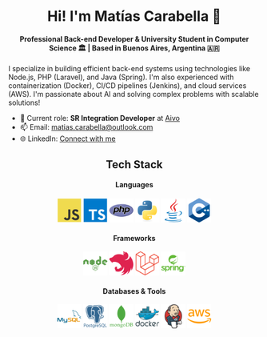 <h1 align="center">Hi! I'm Matías Carabella 👾</h1> <h4 align="center">Professional Back-end Developer & University Student in Computer Science 🏛️ | Based in Buenos Aires, Argentina 🇦🇷</h4>

I specialize in building efficient back-end systems using technologies like Node.js, PHP (Laravel), and Java (Spring). I'm also experienced with containerization (Docker), CI/CD pipelines (Jenkins), and cloud services (AWS). I'm passionate about AI and solving complex problems with scalable solutions!

- 🚀 Current role: **SR Integration Developer** at [Aivo](https://www.aivo.co/)
- 📫 Email: [matias.carabella@outlook.com](mailto:matias.carabella@outlook.com)
- 🌐 LinkedIn: [Connect with me](https://linkedin.com/in/matiascarabella)

<div align="center"> 
<h2>Tech Stack</h2> 
<h4>Languages</h4> <a href="https://developer.mozilla.org/en-US/docs/Web/JavaScript"><img src="https://github.com/devicons/devicon/blob/master/icons/javascript/javascript-original.svg" height="48" alt="javascript" /></a> <a href="https://www.typescriptlang.org/"><img src="https://github.com/devicons/devicon/blob/master/icons/typescript/typescript-original.svg" height="48" alt="typescript" /></a> <a href="https://www.php.net/"><img src="https://github.com/devicons/devicon/blob/master/icons/php/php-original.svg" height="48" alt="php" /></a> <a href="https://www.python.org/"><img src="https://github.com/devicons/devicon/blob/master/icons/python/python-original.svg" height="48" alt="python" /></a> <a href="https://www.java.com/"><img src="https://github.com/devicons/devicon/blob/master/icons/java/java-original.svg" height="48" alt="java" /></a> <a href="https://www.cplusplus.com/"><img src="https://github.com/devicons/devicon/blob/master/icons/cplusplus/cplusplus-original.svg" height="48" alt="cplusplus" /></a> <h4>Frameworks</h4> <a href="https://nodejs.org/"><img src="https://github.com/devicons/devicon/blob/master/icons/nodejs/nodejs-plain-wordmark.svg" height="48" alt="nodejs" /></a> <a href="https://nestjs.com/"><img src="https://github.com/devicons/devicon/blob/master/icons/nestjs/nestjs-original.svg" height="48" alt="nestjs" /></a> <a href="https://laravel.com/"><img src="https://github.com/devicons/devicon/blob/master/icons/laravel/laravel-original.svg" height="48" alt="laravel" /></a> <a href="https://spring.io/"><img src="https://github.com/devicons/devicon/blob/master/icons/spring/spring-original-wordmark.svg" height="48" alt="spring" /></a> <h4>Databases & Tools</h4> <a href="https://www.mysql.com/"><img src="https://github.com/devicons/devicon/blob/master/icons/mysql/mysql-original-wordmark.svg" height="48" alt="mysql" /></a> <a href="https://www.postgresql.org/"><img src="https://github.com/devicons/devicon/blob/master/icons/postgresql/postgresql-plain-wordmark.svg" height="48" alt="postgres" /></a> <a href="https://www.mongodb.com/"><img src="https://github.com/devicons/devicon/blob/master/icons/mongodb/mongodb-plain-wordmark.svg" height="48" alt="mongodb" /></a> <a href="https://www.docker.com/"><img src="https://github.com/devicons/devicon/blob/master/icons/docker/docker-original-wordmark.svg" height="48" alt="docker" /></a> <a href="https://www.jenkins.io/"><img src="https://github.com/devicons/devicon/blob/master/icons/jenkins/jenkins-original.svg" height="48" alt="jenkins" /></a> <a href="https://aws.amazon.com/"><img src="https://github.com/devicons/devicon/blob/master/icons/amazonwebservices/amazonwebservices-plain-wordmark.svg" height="48" alt="aws" /></a> </div>
